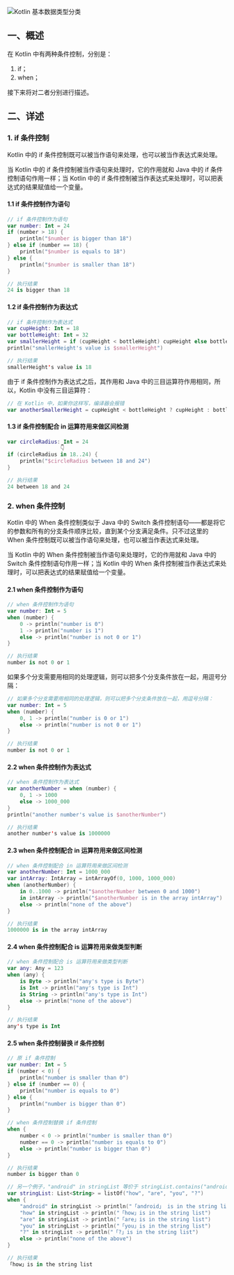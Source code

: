 ![Kotlin 基本数据类型分类](http://m.qpic.cn/psc?/V10aaGcc22Xzag/ruAMsa53pVQWN7FLK88i5vGqi3ttnnpbnzf2kfsq92Bk8m*SF1SDzW32OSwjhtq4Kj2.suDHhTwDRwZQx*TpSRlNA*YV6yl9idcArxp.uZQ!/b&bo=pAfeAwAAAAADB1w!&rf=viewer_4)  

## 一、概述  

在 Kotlin 中有两种条件控制，分别是：  

1. if；
2. when；

接下来将对二者分别进行描述。  


## 二、详述  

### 1. if 条件控制  

Kotlin 中的 if 条件控制既可以被当作语句来处理，也可以被当作表达式来处理。  

当 Kotlin 中的 if 条件控制被当作语句来处理时，它的作用就和 Java 中的 if 条件控制语句作用一样；当 Kotlin 中的 if 条件控制被当作表达式来处理时，可以把表达式的结果赋值给一个变量。  

#### 1.1 if 条件控制作为语句  

```kotlin
// if 条件控制作为语句
var number: Int = 24
if (number > 18) {
    println("$number is bigger than 18")
} else if (number == 18) {
    println("$number is equals to 18")
} else {
    println("$number is smaller than 18")
}

// 执行结果
24 is bigger than 18
```

#### 1.2 if 条件控制作为表达式  

```kotlin
// if 条件控制作为表达式
var cupHeight: Int = 18
var bottleHeight: Int = 32
var smallerHeight = if (cupHeight < bottleHeight) cupHeight else bottleHeight
println("smallerHeight's value is $smallerHeight")

// 执行结果
smallerHeight's value is 18
```

由于 if 条件控制作为表达式之后，其作用和 Java 中的三目运算符作用相同，所以，Kotlin 中没有三目运算符：  

```kotlin
// 在 Kotlin 中，如果你这样写，编译器会报错
var anotherSmallerHeight = cupHeight < bottleHeight ? cupHeight : bottleHeight
```

#### 1.3 if 条件控制配合 in 运算符用来做区间检测  

```kotlin
var circleRadius: Int = 24
                 👇
if (circleRadius in 18..24) {
    println("$circleRadius between 18 and 24")
}

// 执行结果
24 between 18 and 24
```


### 2. when 条件控制  

Kotlin 中的 When 条件控制类似于 Java 中的 Switch 条件控制语句——都是将它的参数和所有的分支条件顺序比较，直到某个分支满足条件。只不过这里的 When 条件控制既可以被当作语句来处理，也可以被当作表达式来处理。  

当 Kotlin 中的 When 条件控制被当作语句来处理时，它的作用就和 Java 中的 Switch 条件控制语句作用一样；当 Kotlin 中的 When 条件控制被当作表达式来处理时，可以把表达式的结果赋值给一个变量。  

#### 2.1 when 条件控制作为语句  

```kotlin
// when 条件控制作为语句
var number: Int = 5
when (number) {
    0 -> println("number is 0")
    1 -> println("number is 1")
    else -> println("number is not 0 or 1")
}

// 执行结果
number is not 0 or 1
```

如果多个分支需要用相同的处理逻辑，则可以把多个分支条件放在一起，用逗号分隔：  

```kotlin
// 如果多个分支需要用相同的处理逻辑，则可以把多个分支条件放在一起，用逗号分隔：
var number: Int = 5
when (number) {
    0, 1 -> println("number is 0 or 1")
    else -> println("number is not 0 or 1")
}

// 执行结果
number is not 0 or 1
```

#### 2.2 when 条件控制作为表达式  

```kotlin
// when 条件控制作为表达式
var anotherNumber = when (number) {
    0, 1 -> 1000
    else -> 1000_000
}
println("another number's value is $anotherNumber")

// 执行结果
another number's value is 1000000
```

#### 2.3 when 条件控制配合 in 运算符用来做区间检测  

```kotlin
// when 条件控制配合 in 运算符用来做区间检测
var anotherNumber: Int = 1000_000
var intArray: IntArray = intArrayOf(0, 1000, 1000_000)
when (anotherNumber) {
    in 0..1000 -> println("$anotherNumber between 0 and 1000")
    in intArray -> println("$anotherNumber is in the array intArray")
    else -> println("none of the above")
}

// 执行结果
1000000 is in the array intArray
```

#### 2.4 when 条件控制配合 is 运算符用来做类型判断  

```kotlin
// when 条件控制配合 is 运算符用来做类型判断
var any: Any = 123
when (any) {
    is Byte -> println("any's type is Byte")
    is Int -> println("any's type is Int")
    is String -> println("any's type is Int")
    else -> println("none of the above")
}

// 执行结果
any's type is Int
```

#### 2.5 when 条件控制替换 if 条件控制  

```kotlin
// 原 if 条件控制
var number: Int = 5
if (number < 0) {
    println("number is smaller than 0")
} else if (number == 0) {
    println("number is equals to 0")
} else {
    println("number is bigger than 0")
}

// when 条件控制替换 if 条件控制
when {
    number < 0 -> println("number is smaller than 0")
    number == 0 -> println("number is equals to 0")
    else -> println("number is bigger than 0")
}

// 执行结果
number is bigger than 0
```

```kotlin
// 另一个例子，"android" in stringList 等价于 stringList.contains("android")
var stringList: List<String> = listOf("how", "are", "you", "?")
when {
    "android" in stringList -> println("「android」 is in the string list")
    "how" in stringList -> println("「how」is in the string list")
    "are" in stringList -> println("「are」is in the string list")
    "you" in stringList -> println("「you」is in the string list")
    "?" in stringList -> println("「?」is in the string list")
    else -> println("none of the above")
}

// 执行结果
「how」is in the string list
```
